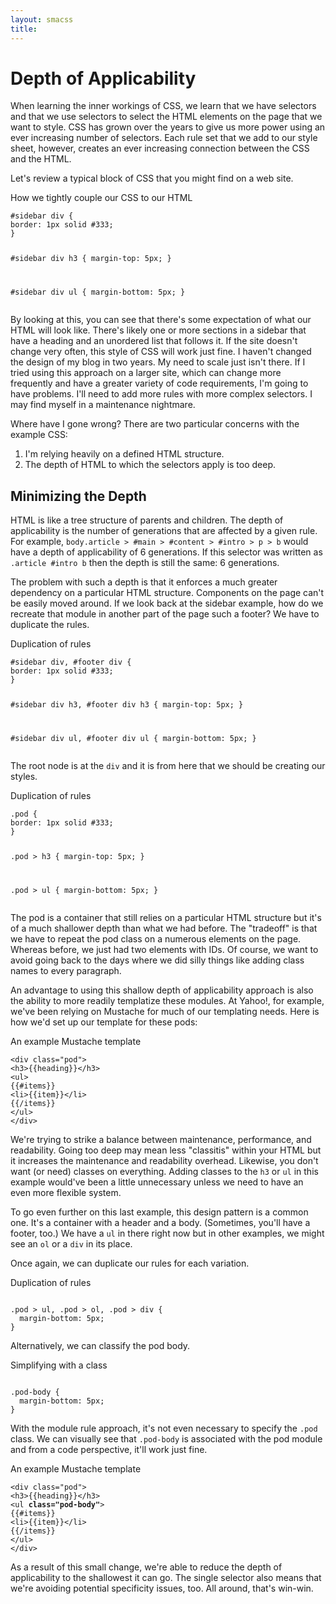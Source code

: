 ```yaml
---
layout: smacss
title: 
---
```


<h1>Depth of Applicability</h1>
<p>When learning the inner workings of CSS, we learn that we have selectors and that we use selectors to select the HTML elements on the page that we want to style. CSS has grown over the years to give us more power using an ever increasing number of selectors. Each rule set that we add to our style sheet, however, creates an ever increasing connection between the CSS and the HTML.</p>

<p>Let's review a typical block of CSS that you might find on a web site.</p>

<div class="exm exm-code">
<p class="exm-caption">How we tightly couple our CSS to our HTML</p>
<pre><code>#sidebar div {
border: 1px solid #333;
}

#sidebar div h3 { 
  margin-top: 5px;
}

#sidebar div ul {
  margin-bottom: 5px; 
} 
</code></pre>
</div>

<p>By looking at this, you can see that there's some expectation of what our HTML will look like. There's likely one or more sections in a sidebar that have a heading and an unordered list that follows it. If the site doesn't change very often, this style of CSS will work just fine. I haven't changed the design of my blog in two years. My need to scale just isn't there. If I tried using this approach on a larger site, which can change more frequently and have a greater variety of code requirements, I'm going to have problems. I'll need to add more rules with more complex selectors. I may find myself in a maintenance nightmare.</p>

<p>Where have I gone wrong? There are two particular concerns with the example CSS:</p>

<ol>
<li>I'm relying heavily on a defined HTML structure.</li>
<li>The depth of HTML to which the selectors apply is too deep.</li>
</ol>

<h2>Minimizing the Depth</h2>

<p>HTML is like a tree structure of parents and children. The depth of applicability is the number of generations that are affected by a given rule. For example, <code>body.article > #main > #content > #intro > p > b</code> would have a depth of applicability of 6 generations. If this selector was written as <code>.article #intro b</code> then the depth is still the same: 6 generations.</p>

<p>The problem with such a depth is that it enforces a much greater dependency on a particular HTML structure. Components on the page can't be easily moved around. If we look back at the sidebar example, how do we recreate that module in another part of the page such a footer? We have to duplicate the rules.</p>


<div class="exm exm-code">
<p class="exm-caption">Duplication of rules</p>
<pre><code>#sidebar div, #footer div {
border: 1px solid #333;
}

#sidebar div h3, #footer div h3 { 
  margin-top: 5px;
}

#sidebar div ul, #footer div ul {
  margin-bottom: 5px; 
} 
</code></pre>
</div>

<p>The root node is at the <code>div</code> and it is from here that we should be creating our styles.</p>


<div class="exm exm-code">
<p class="exm-caption">Duplication of rules</p>
<pre><code>.pod {
border: 1px solid #333;
}

.pod > h3 { 
  margin-top: 5px;
}

.pod > ul {
  margin-bottom: 5px; 
} 
</code></pre>
</div>

<p>The pod is a container that still relies on a particular HTML structure but it's of a much shallower depth than what we had before. The "tradeoff" is that we have to repeat the pod class on a numerous elements on the page. Whereas before, we just had two elements with IDs. Of course, we want to avoid going back to the days where we did silly things like adding class names to every paragraph.</p>

<p>An advantage to using this shallow depth of applicability approach is also the ability to more readily templatize these modules. At Yahoo!, for example, we've been relying on Mustache for much of our templating needs. Here is how we'd set up our template for these pods:</p>

<div class="exm exm-code">
<p class="exm-caption">An example Mustache template</p>
<pre><code>&lt;div class=&quot;pod&quot;&gt;
&lt;h3&gt;{{heading}}&lt;/h3&gt;
&lt;ul&gt;
{{#items}}
&lt;li&gt;{{item}}&lt;/li&gt;
{{/items}}
&lt;/ul&gt;
&lt;/div&gt; 
</code></pre>
</div>

<p>We're trying to strike a balance between maintenance, performance, and readability. Going too deep may mean less "classitis" within your HTML but it increases the maintenance and readability overhead. Likewise, you don't want (or need) classes on everything. Adding classes to the <code>h3</code> or <code>ul</code> in this example would've been a little unnecessary unless we need to have an even more flexible system.</p>

<p>To go even further on this last example, this design pattern is a common one. It's a container with a header and a body. (Sometimes, you'll have a footer, too.) We have a <code>ul</code> in there right now but in other examples, we might see an <code>ol</code> or a <code>div</code> in its place.</p>

<p>Once again, we can duplicate our rules for each variation.</p>

<div class="exm exm-code">
<p class="exm-caption">Duplication of rules</p>
<pre><code>
.pod > ul, .pod > ol, .pod > div {
  margin-bottom: 5px; 
} 
</code></pre>
</div>

<p>Alternatively, we can classify the pod body.</p>


<div class="exm exm-code">
<p class="exm-caption">Simplifying with a class</p>
<pre><code>
.pod-body {
  margin-bottom: 5px; 
} 
</code></pre>
</div>

<p>With the module rule approach, it's not even necessary to specify the <code>.pod</code> class. We can visually see that <code>.pod-body</code> is associated with the pod module and from a code perspective, it'll work just fine.</p>


<div class="exm exm-code">
<p class="exm-caption">An example Mustache template</p>
<pre><code>&lt;div class=&quot;pod&quot;&gt;
&lt;h3&gt;{{heading}}&lt;/h3&gt;
&lt;ul <b>class="pod-body"</b>&gt;
{{#items}}
&lt;li&gt;{{item}}&lt;/li&gt;
{{/items}}
&lt;/ul&gt;
&lt;/div&gt; 
</code></pre>
</div>

<p>As a result of this small change, we're able to reduce the depth of applicability to the shallowest it can go. The single selector also means that we're avoiding potential specificity issues, too. All around, that's win-win.</p>

